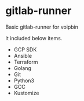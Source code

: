 # gitlab-runner
Basic gitlab-runner for voipbin

It included below items.
* GCP SDK
* Ansible
* Terraform
* Golang
* Git
* Python3
* GCC
* Kustomize
